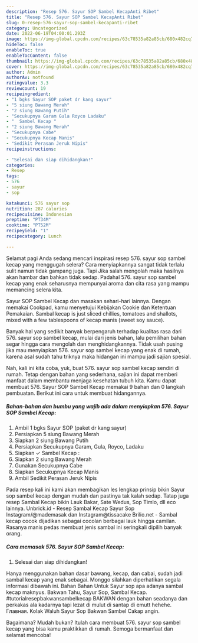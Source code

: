 ```yaml
---
description: "Resep 576. Sayur SOP Sambel KecapAnti Ribet"
title: "Resep 576. Sayur SOP Sambel KecapAnti Ribet"
slug: 0-resep-576-sayur-sop-sambel-kecapanti-ribet
category: Uncategorized
date: 2022-06-19T04:00:01.293Z
image: https://img-global.cpcdn.com/recipes/63c78535a82a85cb/680x482cq70/576-sayur-sop-sambel-kecap-foto-resep-utama.jpg
hideToc: false
enableToc: true
enableTocContent: false
thumbnail: https://img-global.cpcdn.com/recipes/63c78535a82a85cb/680x482cq70/576-sayur-sop-sambel-kecap-foto-resep-utama.jpg
cover: https://img-global.cpcdn.com/recipes/63c78535a82a85cb/680x482cq70/576-sayur-sop-sambel-kecap-foto-resep-utama.jpg
author: Admin
authorAv: notfound
ratingvalue: 3.3
reviewcount: 19
recipeingredient:
- "1 bgks Sayur SOP paket dr kang sayur"
- "5 siung Bawang Merah"
- "2 siung Bawang Putih"
- "Secukupnya Garam Gula Royco Ladaku"
- "  Sambel Kecap "
- "2 siung Bawang Merah"
- "Secukupnya Cabe"
- "Secukupnya Kecap Manis"
- "Sedikit Perasan Jeruk Nipis"
recipeinstructions:

- "Selesai dan siap dihidangkan!"
categories:
- Resep
tags:
- 576
- sayur
- sop

katakunci: 576 sayur sop 
nutrition: 287 calories
recipecuisine: Indonesian
preptime: "PT34M"
cooktime: "PT52M"
recipeyield: "1"
recipecategory: Lunch

---
```



Selamat pagi Anda sedang mencari inspirasi resep 576. sayur sop sambel kecap yang menggugah selera? Cara menyiapkannya sangat tidak terlalu sulit namun tidak gampang juga. Tapi Jika salah mengolah maka hasilnya akan hambar dan bahkan tidak sedap. Padahal 576. sayur sop sambel kecap yang enak seharusnya mempunyai aroma dan cita rasa yang mampu memancing selera kita.


Sayur SOP Sambel Kecap dan masakan sehari-hari lainnya. Dengan memakai Cookpad, kamu menyetujui Kebijakan Cookie dan Ketentuan Pemakaian. Sambal kecap is just sliced chillies, tomatoes and shallots, mixed with a few tablespoons of kecap manis (sweet soy sauce).

Banyak hal yang sedikit banyak berpengaruh terhadap kualitas rasa dari 576. sayur sop sambel kecap, mulai dari jenis bahan, lalu pemilihan bahan segar hingga cara mengolah dan menghidangkannya. Tidak usah pusing jika mau menyiapkan 576. sayur sop sambel kecap yang enak di rumah, karena asal sudah tahu triknya maka hidangan ini mampu jadi sajian spesial.


Nah, kali ini kita coba, yuk, buat 576. sayur sop sambel kecap sendiri di rumah. Tetap dengan bahan yang sederhana, sajian ini dapat memberi manfaat dalam membantu menjaga kesehatan tubuh kita. Kamu dapat membuat 576. Sayur SOP Sambel Kecap memakai 9 bahan dan 0 langkah pembuatan. Berikut ini cara untuk membuat hidangannya.

<!--inarticleads1-->

##### Bahan-bahan dan bumbu yang wajib ada dalam menyiapkan 576. Sayur SOP Sambel Kecap:

1. Ambil 1 bgks Sayur SOP (paket dr kang sayur)
1. Persiapkan 5 siung Bawang Merah
1. Siapkan 2 siung Bawang Putih
1. Persiapkan Secukupnya Garam, Gula, Royco, Ladaku
1. Siapkan  ✓ Sambel Kecap :
1. Siapkan 2 siung Bawang Merah
1. Gunakan Secukupnya Cabe
1. Siapkan Secukupnya Kecap Manis
1. Ambil Sedikit Perasan Jeruk Nipis


Pada resep kali ini kami akan membagikan les lengkap prinsip bikin Sayur sop sambel kecap dengan mudah dan pastinya tak kalah sedap. Tatap juga resep Sambal Kecap bikin Lauk Bakar, Sate Wedus, Sop Timlo, dll eco lainnya. Unbrick.id - Resep Sambal Kecap Sayur Sop Instagram/@mademasak dan Instagram@tissacake Brilio.net - Sambal kecap cocok dijadikan sebagai cocolan berbagai lauk hingga camilan. Rasanya manis pedas membuat jenis sambal ini seringkali dipilih banyak orang. 

<!--inarticleads2-->

##### Cara memasak 576. Sayur SOP Sambel Kecap:


1. Selesai dan siap dihidangkan!

Hanya menggunakan bahan dasar bawang, kecap, dan cabai, sudah jadi sambal kecap yang enak sebagai. Monggo silahkan diperhatikan segala informasi dibawah ini. Bahan Bahan Untuk Sayur sop apa adanya sambal kecap maknyus. Bakwan Tahu, Sayur Sop, Sambal Kecap. #tutorialresepbakwansambelkecap BAKWAN dengan bahan seadanya dan perkakas ala kadarnya tapi lezat di mulut di santap di emutt hehehe. Главная. Kolak Waluh Sayur Sop Bakwan Sambel Cakap angin. 

Bagaimana? Mudah bukan? Itulah cara membuat 576. sayur sop sambel kecap yang bisa kamu praktikkan di rumah. Semoga bermanfaat dan selamat mencoba!
